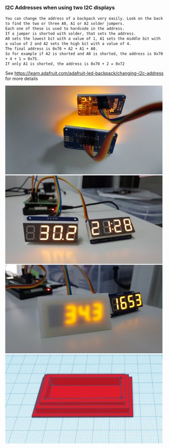 ### I2C Addresses when using two I2C displays
```
You can change the address of a backpack very easily. Look on the back to find the two or three A0, A1 or A2 solder jumpers. 
Each one of these is used to hardcode in the address. 
If a jumper is shorted with solder, that sets the address. 
A0 sets the lowest bit with a value of 1, A1 sets the middle bit with a value of 2 and A2 sets the high bit with a value of 4. 
The final address is 0x70 + A2 + A1 + A0. 
So for example if A2 is shorted and A0 is shorted, the address is 0x70 + 4 + 1 = 0x75. 
If only A1 is shorted, the address is 0x70 + 2 = 0x72
```
See https://learn.adafruit.com/adafruit-led-backpack/changing-i2c-address for more details

<img src='images/20190923_213042.jpg' width='500px'/>
<br/>
<img src='images/20190923_213014.jpg' width='500px' />
<br/>
<img src='3DModels/Case_7Segment_v1/20191008_165328.jpg' width = '500px' />

<br/>
<img src='3DModels/Case_7Segment_v1/capture_grabcad.PNG' width = '500px' />
